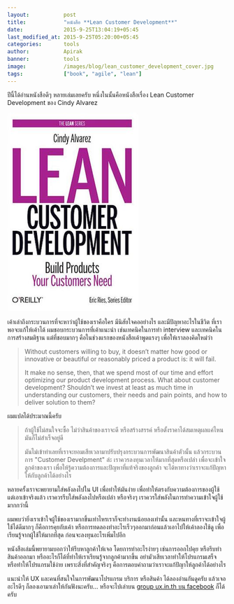 ```yaml
---
layout:           post
title:            "หนังสือ **Lean Customer Development**"
date:             2015-9-25T13:04:19+05:45
last_modified_at: 2015-9-25T05:20:00+05:45
categories:       tools
author:           Apirak
banner:           tools
image:            /images/blog/lean_customer_development_cover.jpg
tags:             ["book", "agile", "lean"]
---
```


ปีนี้ได้อ่านหนังสือดีๆ หลายเล่มเลยครับ หนึ่งในนั้นคือหนังสือเรื่อง Lean Customer Development ของ Cindy Alvarez

![lean customer development cover](/images/blog/lean_customer_development_cover.jpg)

เค้าเล่าถึงกระบวนการที่จะหาว่าผู้ใช้ของเราคือใคร มีนิสัยใจคออย่างไร และมีปัญหาอะไรในชีวิต ที่เราพอจะแก้ให้เค้าได้ ผมชอบกระบวนการที่เค้าแนะนำ เช่นเทคนิคในการทำ interview และเทคนิคในการสร้างสมติฐาน แต่ที่ชอบมากๆ คือในช่วงแรกของหนังสือเค้าพูดแรงๆ เพื่อให้เราลองคิดใหม่ว่า

<!--more-->

>   Without customers willing to buy, it doesn’t matter how
>   good or innovative or beautiful or reasonably priced
>   a product is: it will fail.
>
>   It make no sense, then, that we spend most of our time
>   and effort optimizing our product development process.
>   What about customer development? Shouldn’t we invest
>   at least as much time in understanding our customers,
>   their needs and pain points, and how to deliver solution to them?

ผมแปลได้ประมาณนี้ครับ

>   ถ้าผู้ใช้ไม่สนใจจะซื้อ ไม่ว่าสินค้าของเราจะดี หรือสร้างสรรค์ หรือตั้งราคาได้สมเหตุผลแค่ไหน
>   มันก็ไม่สำเร็จอยู่ดี
>
>   มันไม่เข้าท่าเลยที่เราจะยอมเสียเวลามาปรับปรุงกระบวนการพัฒนาสินค้าตัวนั้น
>   แล้วกระบวนการ "Customer Develpment" ล่ะ เราควรลงทุนเวลาให้มากที่สุดหรือเปล่า
>   เพื่อจะเข้าใจลูกค้าของเรา เพื่อให้รู้ความต้องการและปัญหาที่แท้จริงของลูกค้า
>   จะได้หาทางว่าเราจะแก้ปัญหาให้กับลูกค้าได้อย่างไร

หลายครั้งเราจะพยายามใส่พลังลงไปใน UI เพื่อทำให้มันง่าย เพื่อทำให้ตรงกับความต้องการของผู้ใช้ แต่เอาเข้าจริงแล้ว เราควรรีบใส่พลังลงไปหรือเปล่า หรือจริงๆ เราควรใส่พลังในการทำความเข้าใจผู้ใช้มากกว่านี้

ผมพบว่ายิ่งเราเข้าใจผู้ใช้ของเรามากขึ้นเท่าไหรเราก็จะทำงานน้อยลงเท่านั้น และหนทางที่เราจะเข้าใจผู้ใช้ได้ดีมากๆ ก็คือการคุยกับเค้า หรือการทดลองทำอะไรเร็วๆออกมาก่อนแล้วเอาไปให้เค้าลองใช้ดู เพื่อเรียนรู้จากผู้ใช้ให้มากที่สุด ก่อนจะลงทุนอะไรเพิ่มไปอีก

หนังสือเล่มนี้พยายามบอกว่าให้รีบหาลูกค้าให้เจอ โดยการทำอะไรง่ายๆ เช่นการออกไปคุย หรือรีบทำสินค้าออกมา หรืออะไรก็ได้ที่ทำให้เราเรียนรู้จากลูกค้ามากขึ้น อย่ามัวเสียเวลาทำให้โปรแกรมเสร็จ หรือทำให้โปรแกรมใช้ง่าย เพราะสิ่งที่สำคัญจริงๆ คือการตอบคำถามว่าเราจะแก้ปัญาให้ลูกค้าได้อย่างไร

แนะนำให้ UX และคนที่สนใจในการพัฒนาโปรแกรม บริการ หรือสินค้า ได้ลองอ่านกันดูครับ แล้วเจออะไรดีๆ ก็ลองเอามาเล่าให้กันฟังนะครับ... หรือจะไปเล่าบน [group ux.in.th บน facebook](https://www.facebook.com/groups/ux.in.th) ก็ได้ครับ